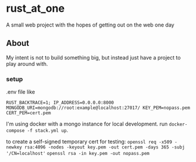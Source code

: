 # rust_at_one
A small web project with the hopes of getting out on the web one day

## About
My intent is not to build something big, but instead just have a project to play around with.

### setup

.env file like 

`RUST_BACKTRACE=1;
IP_ADDRESS=0.0.0.0:8000
MONGODB_URI=mongodb://root:example@localhost:27017/
KEY_PEM=nopass.pem
CERT_PEM=cert.pem`

I'm using docker with a mongo instance for local development. run `docker-compose -f stack.yml up`.

to create a self-signed temporary cert for testing:
`openssl req -x509 -newkey rsa:4096 -nodes -keyout key.pem -out cert.pem -days 365 -subj '/CN=localhost'`
`openssl rsa -in key.pem -out nopass.pem`